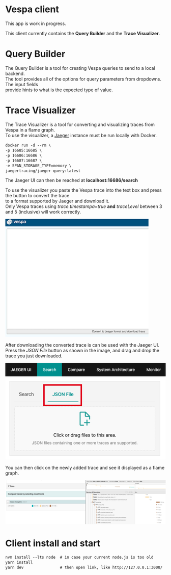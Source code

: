<!-- Copyright Yahoo. Licensed under the terms of the Apache 2.0 license. See LICENSE in the project root. -->

# Vespa client

This app is work in progress.

This client currently contains the **Query Builder** and the **Trace Visualizer**.

# Query Builder

The Query Builder is a tool for creating Vespa queries to send to a local backend.  
The tool provides all of the options for query parameters from dropdowns. The input fields  
provide hints to what is the expected type of value.

# Trace Visualizer

The Trace Visualizer is a tool for converting and visualizing traces from Vespa in a flame graph.  
To use the visualizer, a [Jaeger](https://www.jaegertracing.io/) instance must be run locally with Docker.

    docker run -d --rm \
    -p 16685:16685 \
    -p 16686:16686 \
    -p 16687:16687 \
    -e SPAN_STORAGE_TYPE=memory \
    jaegertracing/jaeger-query:latest

The Jaeger UI can then be reached at **localhost:16686/search**

To use the visualizer you paste the Vespa trace into the text box and press the button to convert the trace  
to a format supported by Jaeger and download it.  
Only Vespa traces using _trace.timestampa=true_ **and** _traceLevel_ between 3 and 5 (inclusive) will work correctly.

![Trace Converter](img/TraceConverter.png)

After downloading the converted trace is can be used with the Jaeger UI.  
Press the _JSON File_ button as shown in the image, and drag and drop the trace you just downloaded.

![Jager Image](img/JaegerExample.png)

You can then click on the newly added trace and see it displayed as a flame graph.

![Example Image](img/result.png)

# Client install and start

    nvm install --lts node  # in case your current node.js is too old
    yarn install
    yarn dev                # then open link, like http://127.0.0.1:3000/
